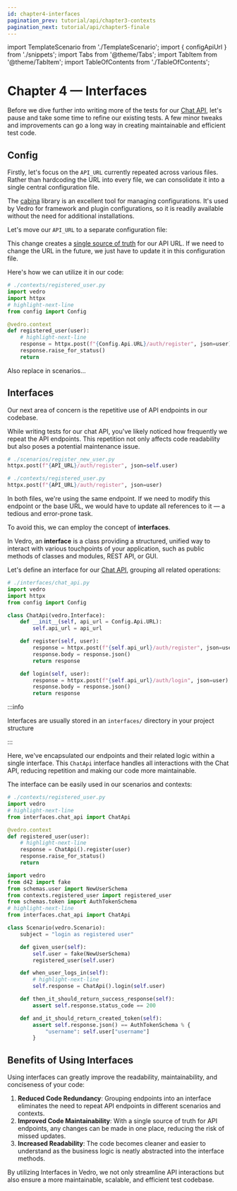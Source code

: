 ```yaml
---
id: chapter4-interfaces
pagination_prev: tutorial/api/chapter3-contexts
pagination_next: tutorial/api/chapter5-finale
---
```


import TemplateScenario from './TemplateScenario';
import { configApiUrl } from './snippets';
import Tabs from '@theme/Tabs';
import TabItem from '@theme/TabItem';
import TableOfContents from './TableOfContents';

# Chapter 4 — Interfaces

<TableOfContents current="chapter4" />

Before we dive further into writing more of the tests for our [Chat API](https://chat-api-tutorial.vedro.io/docs), let's pause and take some time to refine our existing tests. A few minor tweaks and improvements can go a long way in creating maintainable and efficient test code.

## Config

Firstly, let's focus on the `API_URL` currently repeated across various files. Rather than hardcoding the URL into every file, we can consolidate it into a single central configuration file.

The [cabina](https://pypi.org/project/cabina/) library is an excellent tool for managing configurations. It's used by Vedro for framework and plugin configurations, so it is readily available without the need for additional installations.

Let's move our `API_URL` to a separate configuration file:

<TemplateScenario block={configApiUrl} />

This change creates a [single source of truth](https://en.wikipedia.org/wiki/Single_source_of_truth) for our API URL. If we need to change the URL in the future, we just have to update it in this configuration file.

Here's how we can utilize it in our code:

```python
# ./contexts/registered_user.py
import vedro
import httpx
# highlight-next-line
from config import Config

@vedro.context
def registered_user(user):
    # highlight-next-line
    response = httpx.post(f"{Config.Api.URL}/auth/register", json=user)
    response.raise_for_status()
    return
```

Also replace in scenarios...

## Interfaces

Our next area of concern is the repetitive use of API endpoints in our codebase.

While writing tests for our chat API, you've likely noticed how frequently we repeat the API endpoints. This repetition not only affects code readability but also poses a potential maintenance issue.

```python
# ./scenarios/register_new_user.py
httpx.post(f"{API_URL}/auth/register", json=self.user)

# ./contexts/registered_user.py
httpx.post(f"{API_URL}/auth/register", json=user)
```

In both files, we're using the same endpoint. If we need to modify this endpoint or the base URL, we would have to update all references to it — a tedious and error-prone task.

To avoid this, we can employ the concept of **interfaces**.

In Vedro, an **interface** is a class providing a structured, unified way to interact with various touchpoints of your application, such as public methods of classes and modules, REST API, or GUI.

Let's define an interface for our [Chat API](https://chat-api-tutorial.vedro.io/docs), grouping all related operations:

```python
# ./interfaces/chat_api.py
import vedro
import httpx
from config import Config

class ChatApi(vedro.Interface):
    def __init__(self, api_url = Config.Api.URL):
        self.api_url = api_url

    def register(self, user):
        response = httpx.post(f"{self.api_url}/auth/register", json=user)
        response.body = response.json()
        return response

    def login(self, user):
        response = httpx.post(f"{self.api_url}/auth/login", json=user)
        response.body = response.json()
        return response

```

:::info

Interfaces are usually stored in an `interfaces/` directory in your project structure

:::

Here, we've encapsulated our endpoints and their related logic within a single interface. This `ChatApi` interface handles all interactions with the Chat API, reducing repetition and making our code more maintainable.

The interface can be easily used in our scenarios and contexts:

<Tabs>
  <TabItem value="context" label="Context" default>

```python
# ./contexts/registered_user.py
import vedro
# highlight-next-line
from interfaces.chat_api import ChatApi

@vedro.context
def registered_user(user):
    # highlight-next-line
    response = ChatApi().register(user)
    response.raise_for_status()
    return
```

  </TabItem>

  <TabItem value="scenario" label="Scenario">

```python
import vedro
from d42 import fake
from schemas.user import NewUserSchema
from contexts.registered_user import registered_user
from schemas.token import AuthTokenSchema
# highlight-next-line
from interfaces.chat_api import ChatApi

class Scenario(vedro.Scenario):
    subject = "login as registered user"

    def given_user(self):
        self.user = fake(NewUserSchema)
        registered_user(self.user)

    def when_user_logs_in(self):
        # highlight-next-line
        self.response = ChatApi().login(self.user)

    def then_it_should_return_success_response(self):
        assert self.response.status_code == 200

    def and_it_should_return_created_token(self):
        assert self.response.json() == AuthTokenSchema % {
            "username": self.user["username"]
        }
```

  </TabItem>
</Tabs>

## Benefits of Using Interfaces

Using interfaces can greatly improve the readability, maintainability, and conciseness of your code:

1. **Reduced Code Redundancy**: Grouping endpoints into an interface eliminates the need to repeat API endpoints in different scenarios and contexts.
2. **Improved Code Maintainability**: With a single source of truth for API endpoints, any changes can be made in one place, reducing the risk of missed updates.
3. **Increased Readability**: The code becomes cleaner and easier to understand as the business logic is neatly abstracted into the interface methods.

By utilizing Interfaces in Vedro, we not only streamline API interactions but also ensure a more maintainable, scalable, and efficient test codebase.
